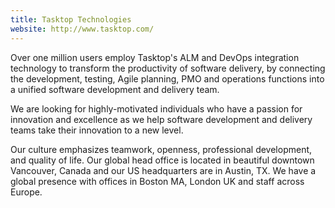 ```yaml
---
title: Tasktop Technologies
website: http://www.tasktop.com/
---
```


Over one million users employ Tasktop's ALM and DevOps integration technology to transform the productivity of software delivery, by connecting the development, testing, Agile planning, PMO and operations functions into a unified software development and delivery team.

We are looking for highly-motivated individuals who have a passion for innovation and excellence as we help software development and delivery teams take their innovation to a new level.

Our culture emphasizes teamwork, openness, professional development, and quality of life. Our global head office is located in beautiful downtown Vancouver, Canada and our US headquarters are in Austin, TX. We have a global presence with offices in Boston MA, London UK and staff across Europe.
